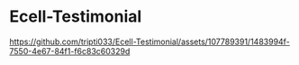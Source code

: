 # Ecell-Testimonial

https://github.com/tripti033/Ecell-Testimonial/assets/107789391/1483994f-7550-4e67-84f1-f6c83c60329d

